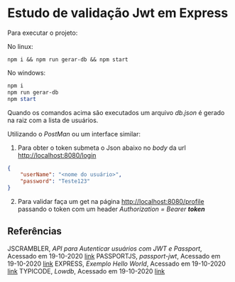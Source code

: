 # Estudo de validação Jwt em Express

Para executar o projeto:

No linux:
  ~~~ terminal
  npm i && npm run gerar-db && npm start
  ~~~

No windows:
  ~~~ PowerShell
  npm i
  npm run gerar-db
  npm start
  ~~~

Quando os comandos acima são executados um arquivo *db.json* é gerado na raiz com a lista de usuários.

Utilizando o *PostMan* ou um interface similar:

1. Para obter o token submeta o Json abaixo no *body* da url [http://localhost:8080/login](http://localhost:8080/login)
  ~~~ json
  {
      "userName": "<nome do usuário>",
      "password": "Teste123"
  }
  ~~~

2. Para validar faça um get na página [http://localhost:8080/profile](http://localhost:8080/profile) passando o token com um header *Authorization = Bearer **token***

## Referências

JSCRAMBLER, *API para Autenticar usuários com JWT e Passport*, Acessado em 19-10-2020 [link](https://tableless.com.br/autenticar-usuarios-com-jwt-e-passport/)
PASSPORTJS, *passport-jwt*, Acessado em 19-10-2020 [link](http://www.passportjs.org/packages/passport-jwt/)
EXPRESS, *Exemplo Hello World*, Acessado em 19-10-2020  [link](https://expressjs.com/pt-br/starter/hello-world.html)
TYPICODE, *Lowdb*, Acessado em 19-10-2020  [link](https://github.com/typicode/lowdb)